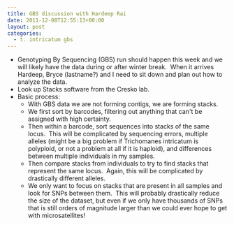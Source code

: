 ```yaml
---
title: GBS discussion with Hardeep Rai
date: 2011-12-08T12:55:13+00:00
layout: post
categories:
  - t. intricatum gbs
---
```

  * Genotyping By Sequencing (GBS) run should happen this week and we will likely have the data during or after winter break.  When it arrives Hardeep, Bryce (lastname?) and I need to sit down and plan out how to analyze the data.
  * Look up Stacks software from the Cresko lab.
  * Basic process:
      * With GBS data we are not forming contigs, we are forming stacks.
      * We first sort by barcodes, filtering out anything that can't be assigned with high certainty.
      * Then within a barcode, sort sequences into stacks of the same locus.  This will be complicated by sequencing errors, multiple alleles (might be a big problem if Trichomanes intricatum is polyploid, or not a problem at all if it is haploid), and differences between multiple individuals in my samples.
      * Then compare stacks from individuals to try to find stacks that represent the same locus.  Again, this will be complicated by drastically different alleles.
      * We only want to focus on stacks that are present in all samples and look for SNPs between them.  This will probably drastically reduce the size of the dataset, but even if we only have thousands of SNPs that is still orders of magnitude larger than we could ever hope to get with microsatellites!
